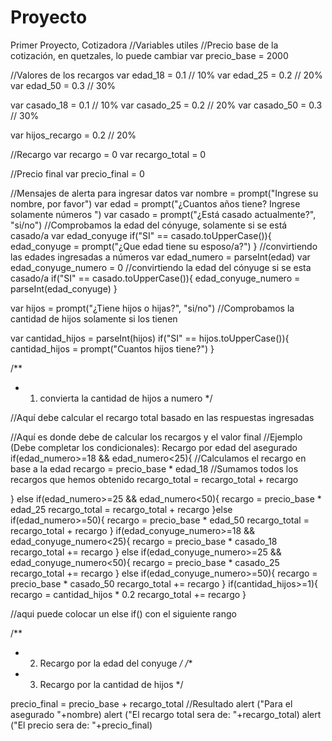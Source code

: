 # Proyecto
Primer Proyecto, Cotizadora
//Variables utiles 
//Precio base de la cotización, en quetzales, lo puede cambiar
var precio_base = 2000

//Valores de los recargos 
var edad_18 = 0.1 // 10%
var edad_25 = 0.2 // 20%
var edad_50 = 0.3 // 30%

var casado_18 = 0.1 // 10%
var casado_25 = 0.2 // 20%
var casado_50 = 0.3 // 30%

var hijos_recargo = 0.2 // 20%


//Recargo
var recargo = 0
var recargo_total = 0

//Precio final 
var precio_final = 0

//Mensajes de alerta para ingresar datos 
var nombre = prompt("Ingrese su nombre, por favor")
var edad = prompt("¿Cuantos años tiene? Ingrese solamente números ")
var casado = prompt("¿Está casado actualmente?", "si/no")
//Comprobamos la edad del cónyuge, solamente si se está casado/a
var edad_conyuge
if("SI" == casado.toUpperCase()){
  edad_conyuge = prompt("¿Que edad tiene su esposo/a?")
}
//convirtiendo las edades ingresadas a números 
var edad_numero = parseInt(edad)
var edad_conyuge_numero = 0
//convirtiendo la edad del cónyuge si se esta casado/a
if("SI" == casado.toUpperCase()){
  edad_conyuge_numero = parseInt(edad_conyuge)
}

var hijos = prompt("¿Tiene hijos o hijas?", "si/no")
//Comprobamos la cantidad de hijos solamente si los tienen

var cantidad_hijos = parseInt(hijos)
if("SI" == hijos.toUpperCase()){
  cantidad_hijos = prompt("Cuantos hijos tiene?")
}

/**
 * 1. convierta la cantidad de hijos a numero
 */

//Aquí debe calcular el recargo total basado en las respuestas ingresadas

//Aquí es donde debe de calcular los recargos y el valor final
//Ejemplo (Debe completar los condicionales): Recargo por edad del asegurado 
if(edad_numero>=18 && edad_numero<25){
  //Calculamos el recargo en base a la edad 
  recargo = precio_base * edad_18
  //Sumamos todos los recargos que hemos obtenido
  recargo_total = recargo_total + recargo
 
} else if(edad_numero>=25 && edad_numero<50){
  recargo = precio_base * edad_25
  recargo_total = recargo_total + recargo 
}else if(edad_numero>=50){
  recargo = precio_base * edad_50
  recargo_total = recargo_total + recargo 
}
if(edad_conyuge_numero>=18 && edad_conyuge_numero<25){
  recargo = precio_base * casado_18
  recargo_total +=  recargo
} else if(edad_conyuge_numero>=25 && edad_conyuge_numero<50){
  recargo = precio_base * casado_25
  recargo_total +=  recargo
} else if(edad_conyuge_numero>=50){
  recargo = precio_base * casado_50
  recargo_total +=  recargo
}
if(cantidad_hijos>=1){
  recargo = cantidad_hijos * 0.2
  recargo_total += recargo
}

//aqui puede colocar un else if() con el siguiente rango

/** 
 * 2. Recargo por la edad del conyuge
 */
/**
 * 3. Recargo por la cantidad de hijos 
 */ 


precio_final = precio_base + recargo_total
//Resultado
alert ("Para el asegurado "+nombre)
alert ("El recargo total sera de: "+recargo_total)
alert ("El precio sera de: "+precio_final)

